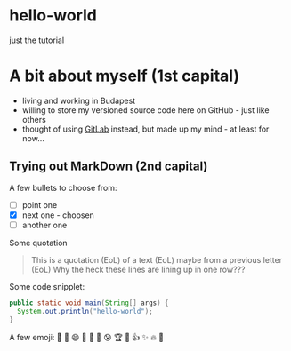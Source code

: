 # hello-world
just the tutorial

# A bit about myself (1st capital)
* living and working in Budapest
* willing to store my versioned source code here on GitHub - just like others
* thought of using [GitLab](https://gitlab.com) instead, but made up my mind - at least for now...

## Trying out MarkDown (2nd capital)
A few bullets to choose from:
- [ ] point one
- [x] next one - choosen
- [ ] another one

Some quotation
> This is a quotation (EoL)
> of a text (EoL)
> maybe from a previous letter (EoL)
> Why the heck these lines are lining up in one row???

Some code snipplet:
```java
public static void main(String[] args) {
  System.out.println("hello-world");
}
```

A few emoji:
:clap: :tada: :smile: :ship: :eyes: :bug: :cold_sweat: :trophy: :microscope: :+1: :sparkles: :fire: :panda_face:
